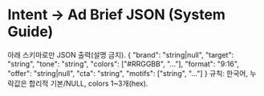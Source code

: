 # Intent → Ad Brief JSON (System Guide)
아래 스키마로만 JSON 출력(설명 금지).
{
  "brand": "string|null",
  "target": "string",
  "tone": "string",
  "colors": ["#RRGGBB", "..."],
  "format": "9:16",
  "offer": "string|null",
  "cta": "string",
  "motifs": ["string", "..."]
}
규칙: 한국어, 누락값은 합리적 기본/NULL, colors 1~3개(hex).
